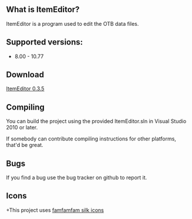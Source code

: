 What is ItemEditor?
----

ItemEditor is a program used to edit the OTB data files.

Supported versions:
----

* 8.00 - 10.77

Download
----

[ItemEditor 0.3.5](https://github.com/ottools/ItemEditor/releases/tag/v0.3.5)

Compiling
----

You can build the project using the provided ItemEditor.sln in Visual
Studio 2010 or later.

If somebody can contribute compiling instructions for other platforms, that'd be
great.

Bugs
----

If you find a bug use the bug tracker on github to report it.


Icons
----

+This project uses [famfamfam silk icons](http://www.famfamfam.com/lab/icons/silk/)
